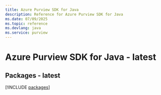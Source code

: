 ```yaml
---
title: Azure Purview SDK for Java
description: Reference for Azure Purview SDK for Java
ms.date: 07/09/2025
ms.topic: reference
ms.devlang: java
ms.service: purview
---
```

# Azure Purview SDK for Java - latest
## Packages - latest
[!INCLUDE [packages](purview-index.md)]